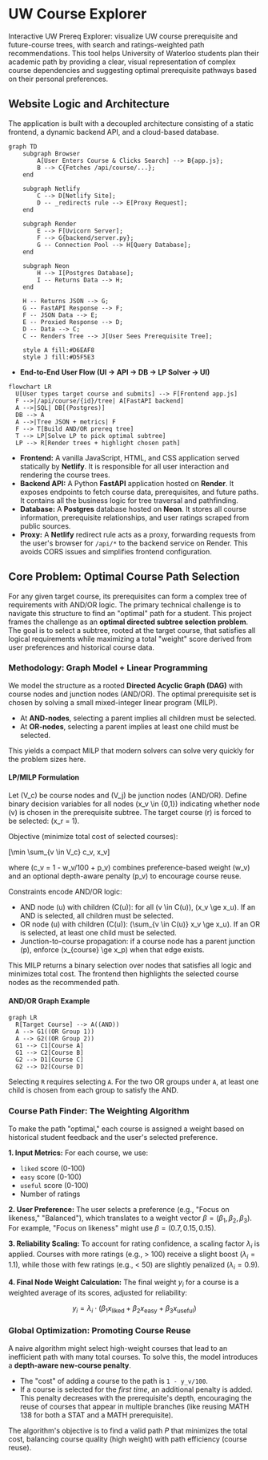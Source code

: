 # UW Course Explorer

Interactive UW Prereq Explorer: visualize UW course prerequisite and future-course trees, with search and ratings-weighted path recommendations. This tool helps University of Waterloo students plan their academic path by providing a clear, visual representation of complex course dependencies and suggesting optimal prerequisite pathways based on their personal preferences.

## Website Logic and Architecture

The application is built with a decoupled architecture consisting of a static frontend, a dynamic backend API, and a cloud-based database.

```mermaid
graph TD
    subgraph Browser
        A[User Enters Course & Clicks Search] --> B{app.js};
        B --> C{Fetches /api/course/...};
    end

    subgraph Netlify
        C --> D[Netlify Site];
        D -- _redirects rule --> E[Proxy Request];
    end

    subgraph Render
        E --> F[Uvicorn Server];
        F --> G{backend/server.py};
        G -- Connection Pool --> H[Query Database];
    end

    subgraph Neon
        H --> I[Postgres Database];
        I -- Returns Data --> H;
    end

    H -- Returns JSON --> G;
    G -- FastAPI Response --> F;
    F -- JSON Data --> E;
    E -- Proxied Response --> D;
    D -- Data --> C;
    C -- Renders Tree --> J[User Sees Prerequisite Tree];

    style A fill:#D6EAF8
    style J fill:#D5F5E3
```

-   **End-to-End User Flow (UI → API → DB → LP Solver → UI)**

```mermaid
flowchart LR
  U[User types target course and submits] --> F[Frontend app.js]
  F -->|/api/course/{id}/tree| A[FastAPI backend]
  A -->|SQL| DB[(Postgres)]
  DB --> A
  A -->|Tree JSON + metrics| F
  F --> T[Build AND/OR prereq tree]
  T --> LP[Solve LP to pick optimal subtree]
  LP --> R[Render trees + highlight chosen path]
```

-   **Frontend:** A vanilla JavaScript, HTML, and CSS application served statically by **Netlify**. It is responsible for all user interaction and rendering the course trees.
-   **Backend API:** A Python **FastAPI** application hosted on **Render**. It exposes endpoints to fetch course data, prerequisites, and future paths. It contains all the business logic for tree traversal and pathfinding.
-   **Database:** A **Postgres** database hosted on **Neon**. It stores all course information, prerequisite relationships, and user ratings scraped from public sources.
-   **Proxy:** A **Netlify** redirect rule acts as a proxy, forwarding requests from the user's browser for `/api/*` to the backend service on Render. This avoids CORS issues and simplifies frontend configuration.

## Core Problem: Optimal Course Path Selection

For any given target course, its prerequisites can form a complex tree of requirements with AND/OR logic. The primary technical challenge is to navigate this structure to find an "optimal" path for a student. This project frames the challenge as an **optimal directed subtree selection problem**. The goal is to select a subtree, rooted at the target course, that satisfies all logical requirements while maximizing a total "weight" score derived from user preferences and historical course data.

### Methodology: Graph Model + Linear Programming

We model the structure as a rooted **Directed Acyclic Graph (DAG)** with course nodes and junction nodes (AND/OR). The optimal prerequisite set is chosen by solving a small mixed-integer linear program (MILP).

-   At **AND-nodes**, selecting a parent implies all children must be selected.
-   At **OR-nodes**, selecting a parent implies at least one child must be selected.

This yields a compact MILP that modern solvers can solve very quickly for the problem sizes here.

#### LP/MILP Formulation

Let \(V_c\) be course nodes and \(V_j\) be junction nodes (AND/OR). Define binary decision variables for all nodes \(x_v \in \{0,1\}\) indicating whether node \(v\) is chosen in the prerequisite subtree. The target course \(r\) is forced to be selected: \(x_r = 1\).

Objective (minimize total cost of selected courses):

\[\min \sum_{v \in V_c} c_v\, x_v\]

where \(c_v = 1 - w_v/100 + p_v\) combines preference-based weight \(w_v\) and an optional depth-aware penalty \(p_v\) to encourage course reuse.

Constraints encode AND/OR logic:

- AND node \(u\) with children \(C(u)\): for all \(v \in C(u)\), \(x_v \ge x_u\). If an AND is selected, all children must be selected.
- OR node \(u\) with children \(C(u)\): \(\sum_{v \in C(u)} x_v \ge x_u\). If an OR is selected, at least one child must be selected.
- Junction-to-course propagation: if a course node has a parent junction \(p\), enforce \(x_{course} \ge x_p\) when that edge exists.

This MILP returns a binary selection over nodes that satisfies all logic and minimizes total cost. The frontend then highlights the selected course nodes as the recommended path.

#### AND/OR Graph Example

```mermaid
graph LR
  R[Target Course] --> A((AND))
  A --> G1((OR Group 1))
  A --> G2((OR Group 2))
  G1 --> C1[Course A]
  G1 --> C2[Course B]
  G2 --> D1[Course C]
  G2 --> D2[Course D]
```

Selecting `R` requires selecting `A`. For the two OR groups under `A`, at least one child is chosen from each group to satisfy the AND.

### Course Path Finder: The Weighting Algorithm

To make the path "optimal," each course is assigned a weight based on historical student feedback and the user's selected preference.

**1. Input Metrics:** For each course, we use:
-   `liked` score (0-100)
-   `easy` score (0-100)
-   `useful` score (0-100)
-   Number of ratings

**2. User Preference:** The user selects a preference (e.g., "Focus on likeness," "Balanced"), which translates to a weight vector $\beta = (\beta_1, \beta_2, \beta_3)$. For example, "Focus on likeness" might use $\beta = (0.7, 0.15, 0.15)$.

**3. Reliability Scaling:** To account for rating confidence, a scaling factor $\lambda_i$ is applied. Courses with more ratings (e.g., > 100) receive a slight boost ($\lambda_i = 1.1$), while those with few ratings (e.g., < 50) are slightly penalized ($\lambda_i = 0.9$).

**4. Final Node Weight Calculation:** The final weight $y_i$ for a course is a weighted average of its scores, adjusted for reliability:

$$ y_i = \lambda_i \cdot (\beta_1 x_{\text{liked}} + \beta_2 x_{\text{easy}} + \beta_3 x_{\text{useful}}) $$

### Global Optimization: Promoting Course Reuse

A naive algorithm might select high-weight courses that lead to an inefficient path with many total courses. To solve this, the model introduces a **depth-aware new-course penalty**.

-   The "cost" of adding a course to the path is `1 - y_v/100`.
-   If a course is selected for the *first time*, an additional penalty is added. This penalty decreases with the prerequisite's depth, encouraging the reuse of courses that appear in multiple branches (like reusing MATH 138 for both a STAT and a MATH prerequisite).

The algorithm's objective is to find a valid path $P$ that minimizes the total cost, balancing course quality (high weight) with path efficiency (course reuse).
